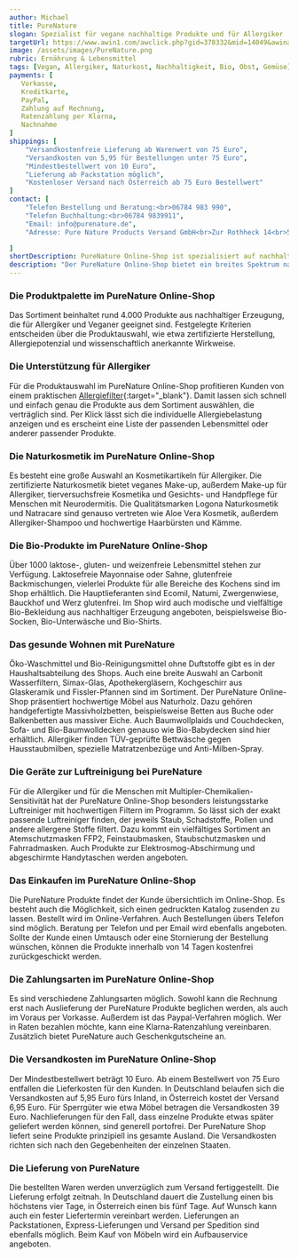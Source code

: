 ```yaml
---
author: Michael
title: PureNature
slogan: Spezialist für vegane nachhaltige Produkte und für Allergiker
targetUrl: https://www.awin1.com/awclick.php?gid=378332&mid=14049&awinaffid=731132&linkid=2533240&clickref=
image: /assets/images/PureNature.png
rubric: Ernährung & Lebensmittel
tags: [Vegan, Allergiker, Naturkost, Nachhaltigkeit, Bio, Obst, Gemüse]
payments: [
   Vorkasse,
   Kreditkarte,
   PayPal,
   Zahlung auf Rechnung,
   Ratenzahlung per Klarna,
   Nachnahme
]
shippings: [
    "Versandkostenfreie Lieferung ab Warenwert von 75 Euro",
    "Versandkosten von 5,95 für Bestellungen unter 75 Euro",
    "Mindestbestellwert von 10 Euro",
    "Lieferung ab Packstation möglich",
    "Kostenloser Versand nach Österreich ab 75 Euro Bestellwert"
]
contact: [
    "Telefon Bestellung und Beratung:<br>06784 983 990",
    "Telefon Buchhaltung:<br>06784 9839911",
    "Email: info@purenature.de",
    "Adresse: Pure Nature Products Versand GmbH<br>Zur Rothheck 14<br>55743 Idar-Oberstein"

]
shortDescription: PureNature Online-Shop ist spezialisiert auf nachhaltige Produkte für die Allergiker und das vegane Leben aus den verschiedensten Bereichen.
description: "Der PureNature Online-Shop bietet ein breites Spektrum natürlicher Erzeugnisse. Das Sortiment reicht von Bio-Lebensmitteln bis zu nachhaltigen Artikeln rund ums Wohnen. Die Philosophie des Familienunternehmens: Mit hochwertigen Produkten, kompetenten Mitarbeitern und fundiertem Know-How Gesundheit und Nachhaltigkeit für die Kunden zu ermöglichen."
---
```


### Die Produktpalette im PureNature Online-Shop

Das Sortiment beinhaltet rund 4.000 Produkte aus nachhaltiger Erzeugung, die für Allergiker und Veganer geeignet sind. Festgelegte Kriterien entscheiden über die Produktauswahl, wie etwa zertifizierte Herstellung, Allergiepotenzial und wissenschaftlich anerkannte Wirkweise.

### Die Unterstützung für Allergiker

Für die Produktauswahl im PureNature Online-Shop profitieren Kunden von einem praktischen [Allergiefilter](https://www.purenature.de/filter){:target="_blank"}. Damit lassen sich schnell und einfach genau die Produkte aus dem Sortiment auswählen, die verträglich sind. Per Klick lässt sich die individuelle Allergiebelastung anzeigen und es erscheint eine Liste der passenden Lebensmittel oder anderer passender Produkte.

### Die Naturkosmetik im PureNature Online-Shop

Es besteht eine große Auswahl an Kosmetikartikeln für Allergiker. Die zertifizierte Naturkosmetik bietet veganes Make-up, außerdem Make-up für Allergiker, tierversuchsfreie Kosmetika und Gesichts- und Handpflege für Menschen mit Neurodermitis. Die Qualitätsmarken Logona Naturkosmetik und Natracare sind genauso vertreten wie Aloe Vera Kosmetik, außerdem Allergiker-Shampoo und hochwertige Haarbürsten und Kämme.

### Die Bio-Produkte im PureNature Online-Shop

Über 1000 laktose-, gluten- und weizenfreie Lebensmittel stehen zur Verfügung. Laktosefreie Mayonnaise oder Sahne, glutenfreie Backmischungen, vielerlei Produkte für alle Bereiche des Kochens sind im Shop erhältlich. Die Hauptlieferanten sind Ecomil, Natumi, Zwergenwiese, Bauckhof und Werz glutenfrei. Im Shop wird auch modische und vielfältige Bio-Bekleidung aus nachhaltiger Erzeugung angeboten, beispielsweise Bio-Socken, Bio-Unterwäsche und Bio-Shirts. 

### Das gesunde Wohnen mit PureNature

Öko-Waschmittel und Bio-Reinigungsmittel ohne Duftstoffe gibt es in der Haushaltsabteilung des Shops. Auch eine breite Auswahl an Carbonit Wasserfiltern, Simax-Glas, Apothekergläsern, Kochgeschirr aus Glaskeramik und Fissler-Pfannen sind im Sortiment. Der PureNature Online-Shop präsentiert hochwertige Möbel aus Naturholz. Dazu gehören handgefertigte Massivholzbetten, beispielsweise Betten aus Buche oder Balkenbetten aus massiver Eiche. Auch Baumwollplaids und Couchdecken, Sofa- und Bio-Baumwolldecken genauso wie Bio-Babydecken sind hier erhältlich. Allergiker finden TÜV-geprüfte Bettwäsche gegen Hausstaubmilben, spezielle Matratzenbezüge und Anti-Milben-Spray. 

### Die Geräte zur Luftreinigung bei PureNature

Für die Allergiker und für die Menschen mit Multipler-Chemikalien-Sensitivität hat der PureNature Online-Shop besonders leistungsstarke Luftreiniger mit hochwertigen Filtern im Programm. So lässt sich der exakt passende Luftreiniger finden, der jeweils Staub, Schadstoffe, Pollen und andere allergene Stoffe filtert. Dazu kommt ein vielfältiges Sortiment an Atemschutzmasken FFP2, Feinstaubmasken, Staubschutzmasken und Fahrradmasken. Auch Produkte zur Elektrosmog-Abschirmung und abgeschirmte Handytaschen werden angeboten. 

### Das Einkaufen im PureNature Online-Shop

Die PureNature Produkte findet der Kunde übersichtlich im Online-Shop. Es besteht auch die Möglichkeit, sich einen gedruckten Katalog zusenden zu lassen. Bestellt wird im Online-Verfahren. Auch Bestellungen übers Telefon sind möglich. Beratung per Telefon und per Email wird ebenfalls angeboten. Sollte der Kunde einen Umtausch oder eine Stornierung der Bestellung wünschen, können die Produkte innerhalb von 14 Tagen kostenfrei zurückgeschickt werden. 

### Die Zahlungsarten im PureNature Online-Shop

Es sind verschiedene Zahlungsarten möglich. Sowohl kann die Rechnung erst nach Auslieferung der PureNature Produkte beglichen werden, als auch im Voraus per Vorkasse. Außerdem ist das Paypal-Verfahren möglich. Wer in Raten bezahlen möchte, kann eine Klarna-Ratenzahlung vereinbaren. Zusätzlich bietet PureNature auch Geschenkgutscheine an. 

### Die Versandkosten im PureNature Online-Shop

Der Mindestbestellwert beträgt 10 Euro. Ab einem Bestellwert von 75 Euro entfallen die Lieferkosten für den Kunden. In Deutschland belaufen sich die Versandkosten auf 5,95 Euro fürs Inland, in Österreich kostet der Versand 6,95 Euro. Für Sperrgüter wie etwa Möbel betragen die Versandkosten 39 Euro. Nachlieferungen für den Fall, dass einzelne Produkte etwas später geliefert werden können, sind generell portofrei. Der PureNature Shop liefert seine Produkte prinzipiell ins gesamte Ausland. Die Versandkosten richten sich nach den Gegebenheiten der einzelnen Staaten. 

### Die Lieferung von PureNature

Die bestellten Waren werden unverzüglich zum Versand fertiggestellt. Die Lieferung erfolgt zeitnah. In Deutschland dauert die Zustellung einen bis höchstens vier Tage, in Österreich einen bis fünf Tage. Auf Wunsch kann auch ein fester Liefertermin vereinbart werden. Lieferungen an Packstationen, Express-Lieferungen und Versand per Spedition sind ebenfalls möglich. Beim Kauf von Möbeln wird ein Aufbauservice angeboten.

